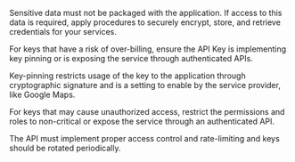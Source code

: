 Sensitive data must not be packaged with the application. If access to this data is required, apply procedures to
securely encrypt, store, and retrieve credentials for your services.

For keys that have a risk of over-billing, ensure the API Key is implementing key pinning or is exposing the service
through authenticated APIs.

Key-pinning restricts usage of the key to the application through cryptographic signature and is a setting to enable
by the service provider, like Google Maps.

For keys that may cause unauthorized access, restrict the permissions and roles to non-critical or expose
the service through an authenticated API.

The API must implement proper access control and rate-limiting and keys should be rotated periodically.
